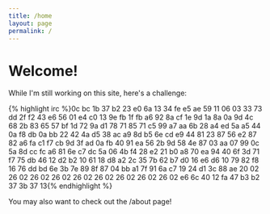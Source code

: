 ```yaml
---
title: /home
layout: page
permalink: /
---
```


# Welcome!

While I'm still working on this site, here's a challenge:

<div id="wrapper" style="text-align:center">
 <div id="container" style="display:inline-block;text-align:left">
{% highlight irc %}0c bc 1b 37 b2 23 e0 6a 13 34 fe e5 ae 59 11 06
03 33 73 dd 2f f2 43 e6 56 01 e4 c0 13 9e fb 1f
fb a6 92 8a cf 1e 9d 1a 8a 0a 9d 4c 68 2b 83 65
57 bf 1d 72 9a d1 78 71 85 71 c5 99 a7 aa 6b 28
a4 ed 5a a5 44 0a f8 db 0a bb 22 42 4a d5 38 ac
a9 8d b5 6e cd e9 44 81 23 87 56 e2 87 82 a6 fa
c1 f7 cb 9d 3f ad 0a fb 40 91 ea 56 2b 9d 58 4e
87 03 aa 07 99 0c 5a 8d cc fc a6 81 6e c7 dc 5a
06 4b f4 28 e2 21 b0 a8 70 ea 94 40 6f 3d 71 f7
75 db 46 12 d2 b2 10 61 18 d8 a2 2c 35 7b 62 b7
d0 16 e6 d6 10 79 82 f8 16 76 dd bd 6e 3b 7e 89
8f 87 04 bb a1 7f 91 6a c7 19 24 d1 3c 88 ae 20
02 26 02 26 02 26 02 26 02 26 02 26 02 26 02 26
02 e6 6c 40 12 fa 47 b3 b2 37 3b 37 13{% endhighlight %}
 </div>
</div>

You may also want to check out the /about page!
